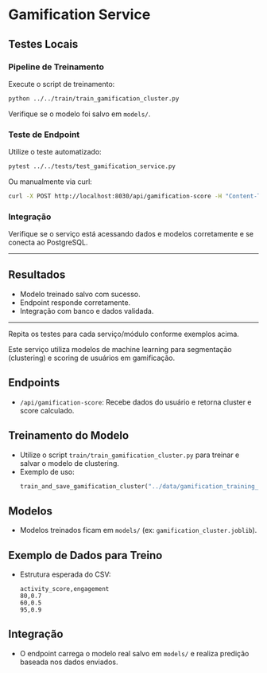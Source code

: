 # Gamification Service

## Testes Locais

### Pipeline de Treinamento
Execute o script de treinamento:
```bash
python ../../train/train_gamification_cluster.py
```
Verifique se o modelo foi salvo em `models/`.

### Teste de Endpoint
Utilize o teste automatizado:
```bash
pytest ../../tests/test_gamification_service.py
```
Ou manualmente via curl:
```bash
curl -X POST http://localhost:8030/api/gamification-score -H "Content-Type: application/json" -d '{"user_id": "user1", "activity_score": 80, "engagement": 0.7}'
```

### Integração
Verifique se o serviço está acessando dados e modelos corretamente e se conecta ao PostgreSQL.

---

## Resultados
- Modelo treinado salvo com sucesso.
- Endpoint responde corretamente.
- Integração com banco e dados validada.

---

Repita os testes para cada serviço/módulo conforme exemplos acima.

Este serviço utiliza modelos de machine learning para segmentação (clustering) e scoring de usuários em gamificação.

## Endpoints
- `/api/gamification-score`: Recebe dados do usuário e retorna cluster e score calculado.

## Treinamento do Modelo
- Utilize o script `train/train_gamification_cluster.py` para treinar e salvar o modelo de clustering.
- Exemplo de uso:
  ```python
  train_and_save_gamification_cluster("../data/gamification_training_data.csv", "../models/gamification_cluster.joblib")
  ```

## Modelos
- Modelos treinados ficam em `models/` (ex: `gamification_cluster.joblib`).

## Exemplo de Dados para Treino
- Estrutura esperada do CSV:
  ```csv
  activity_score,engagement
  80,0.7
  60,0.5
  95,0.9
  ```

## Integração
- O endpoint carrega o modelo real salvo em `models/` e realiza predição baseada nos dados enviados.
